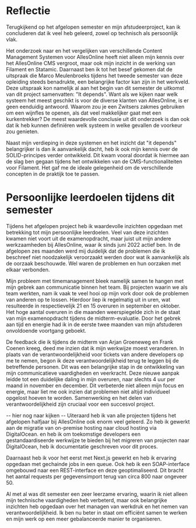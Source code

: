 # Reflectie

Terugkijkend op het afgelopen semester en mijn afstudeerproject, kan ik concluderen dat ik veel heb geleerd, zowel op technisch als persoonlijk vlak.

Het onderzoek naar en het vergelijken van verschillende Content Management Systemen voor AllesOnline heeft niet alleen mijn kennis over het AllesOnline CMS vergroot, maar ook mijn inzicht in de werking van Filament en Statamic. Daarnaast ben ik tot het besef gekomen dat de uitspraak die Marco Meulenbroeks tijdens het tweede semester van deze opleiding steeds benadrukte, een belangrijke factor kan zijn in het werkveld. Deze uitspraak kon namelijk al aan het begin van dit semester de uitkomst van dit project samenvatten: "It depends". Want als we kijken naar welk systeem het meest geschikt is voor de diverse klanten van AllesOnline, is er geen eenduidig antwoord. Waarom zou je een Zwitsers zakmes gebruiken om een wijnfles te openen, als dat veel makkelijker gaat met een kurkentrekker? De meest waardevolle conclusie uit dit onderzoek is dan ook dat ik heb kunnen definiëren welk systeem in welke gevallen de voorkeur zou genieten.

Naast mijn verdieping in deze systemen en het inzicht dat "it depends" belangrijker is dan ik aanvankelijk dacht, heb ik ook mijn kennis over de SOLID-principes verder ontwikkeld. Dit kwam vooral doordat ik hiermee aan de slag ben gegaan tijdens het ontwikkelen van de CMS-functionaliteiten voor Filament. Het gaf me de ideale gelegenheid om de verschillende concepten in de praktijk toe te passen.

# Persoonlijke leerdoelen tijdens dit semester
Tijdens het afgelopen project heb ik waardevolle inzichten opgedaan met betrekking tot mijn persoonlijke leerdoelen. Veel van deze inzichten kwamen niet voort uit de examenopdracht, maar juist uit mijn andere werkzaamheden bij AllesOnline, waar ik sinds juni 2022 actief ben. In de afgelopen zes maanden werd mij duidelijk dat de problemen die ik beschreef niet noodzakelijk veroorzaakt werden door wat ik aanvankelijk als de oorzaak beschouwde. Wel waren de problemen en hun oorzaken met elkaar verbonden.

Mijn probleem met timemanagement bleek namelijk samen te hangen met mijn gebrek aan communicatie binnen het team. Bij projecten waarin we als team werkten, nam ik vaak te veel hooi op mijn vork door ook de problemen van anderen op te lossen. Hierdoor liep ik regelmatig uit in uren, wat resulteerde in respectievelijk 21 en 15 overuren in september en oktober. Het hoge aantal overuren in die maanden weerspiegelde zich in de staat van mijn examenopdracht tijdens de midterm-evaluatie. Door het gebrek aan tijd en energie had ik in de eerste twee maanden van mijn afstuderen onvoldoende voortgang geboekt.

De feedback die ik tijdens de midterm van Arjan Groeneweg en Frank Coenen kreeg, deed me inzien dat ik mijn werkwijze moest veranderen. In plaats van de verantwoordelijkheid voor tickets van andere developers op me te nemen, begon ik deze verantwoordelijkheid terug te leggen bij de betreffende personen. Dit was een belangrijke stap in de ontwikkeling van mijn communicatieve vaardigheden en veerkracht. Deze nieuwe aanpak leidde tot een duidelijke daling in mijn overuren, naar slechts 4 uur per maand in november en december. Dit verbeterde niet alleen mijn focus en energie, maar liet me ook inzien dat problemen niet altijd individueel opgelost hoeven te worden. Samenwerking en het delen van verantwoordelijkheid zijn cruciaal voor een succesvol project.


-- hier nog naar kijken -- 
Uiteraard heb ik van alle projecten tijdens het afgelopen halfjaar bij AllesOnline ook enorm veel geleerd. Zo heb ik gewerkt aan de migratie van on-premise hosting naar cloud hosting via DigitalOcean. en heb ik om toekomstige developers een gestandaardiseerde werkwijze te bieden bij het migreren van projecten naar DigitalOcean, heb ik documentatie geschreven voor dit proces.

Daarnaast heb ik voor het eerst met Next.js gewerkt en heb ik ervaring opgedaan met gechainde jobs in een queue. Ook heb ik een SOAP-interface omgebouwd naar een REST-interface en deze geoptimaliseerd. Dit bracht het aantal requests per gegevensimport terug van circa 800 naar ongeveer 50.

Al met al was dit semester een zeer leerzame ervaring, waarin ik niet alleen mijn technische vaardigheden heb verbeterd, maar ook belangrijke inzichten heb opgedaan over het managen van werkdruk en het nemen van verantwoordelijkheid. Ik ben nu beter in staat om efficiënt samen te werken en mijn werk op een meer gebalanceerde manier te organiseren.